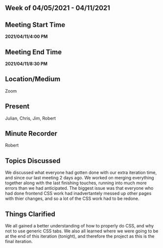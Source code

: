 ## Week of 04/05/2021 - 04/11/2021

## Meeting Start Time

**2021/04/11/4:00 PM**

## Meeting End Time

**2021/04/11/8:30 PM**

## Location/Medium

Zoom

## Present

Julian, Chris, Jim, Robert

## Minute Recorder

Robert

## Topics Discussed
We discussed what everyone had gotten done with our extra iteration time, and since our last meeting 2 days ago. We worked on merging everything together along with the last 
finishing touches, running into much more errors than we had anticipated. The biggest issue was that everyone who had done frontend CSS work had inadvertantely messed up other
pages with thier changes, and so a lot of the CSS work had to be redone. 

## Things Clarified
We all gained a better understanding of how to properly do CSS, and why not to use generic CSS tabs. We also all learned where we were going to be at the end of this iteration
(tonight), and therefore the project as this is the final iteration.
